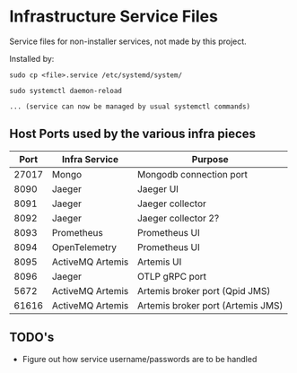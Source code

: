 # Infrastructure Service Files

Service files for non-installer services, not made by this project.

Installed by:

```
sudo cp <file>.service /etc/systemd/system/

sudo systemctl daemon-reload

... (service can now be managed by usual systemctl commands)
```

## Host Ports used by the various infra pieces

| Port  | Infra Service    | Purpose                           |
|-------|------------------|-----------------------------------|
| 27017 | Mongo            | Mongodb connection port           |
| 8090  | Jaeger           | Jaeger UI                         |
| 8091  | Jaeger           | Jaeger collector                  |
| 8092  | Jaeger           | Jaeger collector 2?               |
| 8093  | Prometheus       | Prometheus UI                     |
| 8094  | OpenTelemetry    | Prometheus UI                     |
| 8095  | ActiveMQ Artemis | Artemis UI                        |
| 8096  | Jaeger           | OTLP gRPC port                    |
| 5672  | ActiveMQ Artemis | Artemis broker port (Qpid JMS)    |
| 61616 | ActiveMQ Artemis | Artemis broker port (Artemis JMS) |

## TODO's

- Figure out how service username/passwords are to be handled
